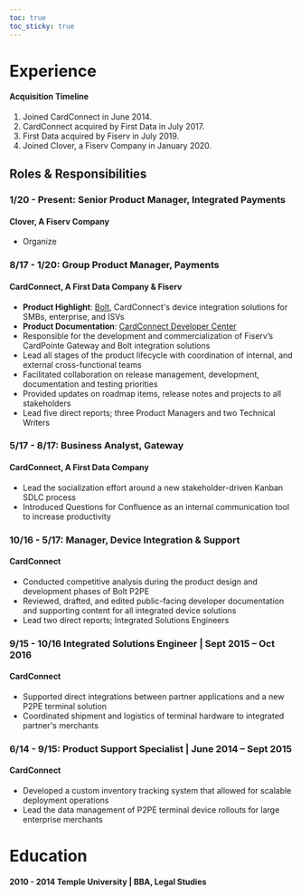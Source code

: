 ```yaml
---
toc: true
toc_sticky: true
---
```


# Experience

#### Acquisition Timeline
1. Joined CardConnect in June 2014.
2. CardConnect acquired by First Data in July 2017.
3. First Data acquired by Fiserv in July 2019.
4. Joined Clover, a Fiserv Company in January 2020.


## Roles & Responsibilities
### 1/20 - Present: Senior Product Manager, Integrated Payments
#### Clover, A Fiserv Company
- Organize 

### 8/17 - 1/20: Group Product Manager, Payments
#### CardConnect, A First Data Company & Fiserv
- **Product Highlight**: [Bolt](https://cardconnect.com/bolt), CardConnect's device integration solutions for SMBs, enterprise, and ISVs
- **Product Documentation**: [CardConnect Developer Center](https://cardconnect.com/developers)
- Responsible for the development and commercialization of Fiserv’s CardPointe Gateway and Bolt integration solutions
-  Lead all stages of the product lifecycle with coordination of internal, and external cross-functional teams
- Facilitated collaboration on release management, development, documentation and testing priorities
- Provided updates on roadmap items, release notes and projects to all stakeholders
- Lead five direct reports; three Product Managers and two Technical Writers

### 5/17 - 8/17: Business Analyst, Gateway
#### CardConnect, A First Data Company
- Lead the socialization effort around a new stakeholder-driven Kanban SDLC process
- Introduced Questions for Confluence as an internal communication tool to increase productivity

### 10/16 - 5/17: Manager, Device Integration & Support
#### CardConnect
- Conducted competitive analysis during the product design and development phases of Bolt P2PE
- Reviewed, drafted, and  edited public-facing developer documentation and supporting content for all integrated device solutions
- Lead two direct reports; Integrated Solutions Engineers

### 9/15 - 10/16 Integrated Solutions Engineer | Sept 2015 – Oct 2016
#### CardConnect
- Supported direct integrations between partner applications and a new P2PE terminal solution
- Coordinated shipment and logistics of terminal hardware to integrated partner's merchants

### 6/14 - 9/15: Product Support Specialist | June 2014 – Sept 2015
#### CardConnect
- Developed a custom inventory tracking system that allowed for scalable deployment operations
- Lead the data management of P2PE terminal device rollouts for large enterprise merchants

# Education
#### 2010 - 2014 Temple University | BBA, Legal Studies